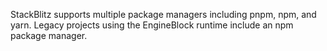 StackBlitz supports multiple package managers including pnpm, npm, and yarn. Legacy projects using the EngineBlock runtime include an npm package manager.